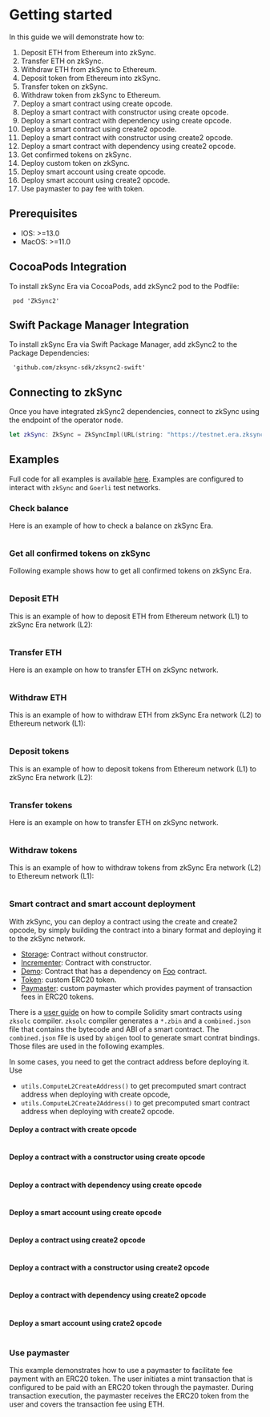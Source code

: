 # Getting started

In this guide we will demonstrate how to:

1. Deposit ETH from Ethereum into zkSync.
2. Transfer ETH on zkSync. 
3. Withdraw ETH from zkSync to Ethereum.
4. Deposit token from Ethereum into zkSync.
5. Transfer token on zkSync.
6. Withdraw token from zkSync to Ethereum.
7. Deploy a smart contract using create opcode.
8. Deploy a smart contract with constructor using create opcode.
9. Deploy a smart contract with dependency using create opcode.
10. Deploy a smart contract using create2 opcode.
11. Deploy a smart contract with constructor using create2 opcode.
12. Deploy a smart contract with dependency using create2 opcode.
13. Get confirmed tokens on zkSync.
14. Deploy custom token on zkSync.
15. Deploy smart account using create opcode.
16. Deploy smart account using create2 opcode.
17. Use paymaster to pay fee with token.

## Prerequisites

- IOS: >=13.0
- MacOS: >=11.0

## CocoaPods Integration

To install zkSync Era via CocoaPods, add zkSync2 pod to the Podfile:

```
 pod 'ZkSync2'
```

## Swift Package Manager Integration

To install zkSync Era via Swift Package Manager, add zkSync2 to the Package Dependencies:

```
 'github.com/zksync-sdk/zksync2-swift'
```

## Connecting to zkSync

Once you have integrated zkSync2 dependencies, connect to zkSync using the endpoint of the operator node.

```swift
let zkSync: ZkSync = ZkSyncImpl(URL(string: "https://testnet.era.zksync.dev")!)
```

## Examples

Full code for all examples is available [here](https://github.com/zksync-sdk/zksync2-examples/tree/main/swift). Examples are configured to interact with `zkSync` and `Goerli` test networks.  

### Check balance

Here is an example of how to check a balance on zkSync Era.
```swift

```

### Get all confirmed tokens on zkSync

Following example shows how to get all confirmed tokens on zkSync Era. 

```swift

```

### Deposit ETH

This is an example of how to deposit ETH from Ethereum network (L1) to zkSync Era network (L2):

```swift

```

### Transfer ETH

Here is an example on how to transfer ETH on zkSync network.

```swift

```

### Withdraw ETH

This is an example of how to withdraw ETH from zkSync Era network (L2) to Ethereum network (L1):

```swift

```

### Deposit tokens

This is an example of how to deposit tokens from Ethereum network (L1) to zkSync Era network (L2):

```swift

```

### Transfer tokens

Here is an example on how to transfer ETH on zkSync network.

```swift

```

### Withdraw tokens

This is an example of how to withdraw tokens from zkSync Era network (L2) to Ethereum network (L1):

```swift

```

### Smart contract and smart account deployment

With zkSync, you can deploy a contract using the create and create2 opcode, by simply building the contract into a binary format and deploying it to the zkSync network.


- [Storage](https://github.com/zksync-sdk/zksync2-examples/blob/main/solidity/storage/Storage.sol): Contract without constructor.
- [Incrementer](https://github.com/zksync-sdk/zksync2-examples/blob/main/solidity/incrementer/Incrementer.sol): Contract with constructor.
- [Demo](https://github.com/zksync-sdk/zksync2-examples/blob/main/solidity/demo/Demo.sol): Contract that has a dependency on 
[Foo](https://github.com/zksync-sdk/zksync2-examples/blob/main/solidity/demo/Foo.sol) contract.
- [Token](https://github.com/zksync-sdk/zksync2-examples/blob/main/solidity/custom_paymaster/token/Token.sol): custom ERC20 token.
- [Paymaster](https://github.com/zksync-sdk/zksync2-examples/blob/main/solidity/custom_paymaster/paymaster/Paymaster.sol): custom paymaster which provides payment of transaction fees in ERC20 tokens. 

There is a [user guide](https://github.com/zksync-sdk/zksync2-examples/blob/main/solidity/README.md) on how to compile Solidity smart contracts using `zksolc` 
compiler. `zksolc` compiler generates a `*.zbin` and a `combined.json` file that contains the bytecode and ABI of a smart contract. 
The `combined.json` file is used by `abigen` tool to generate smart contrat bindings. 
Those files are used in the following examples. 

In some cases, you need to get the contract address before deploying it. Use
 - `utils.ComputeL2CreateAddress()` to get precomputed smart contract address when deploying with create opcode, 
 - `utils.ComputeL2Create2Address()` to get precomputed smart contract address when deploying with create2 opcode.


#### Deploy a contract with create opcode

```swift

```

#### Deploy a contract with a constructor using create opcode

```swift

```

#### Deploy a contract with dependency using create opcode

```swift

```

#### Deploy a smart account using create opcode

```swift

```

#### Deploy a contract using create2 opcode

```swift

```

#### Deploy a contract with a constructor using create2 opcode

```swift

```

#### Deploy a contract with dependency using create2 opcode

```swift

```

#### Deploy a smart account using crate2 opcode

```swift

```

### Use paymaster

This example demonstrates how to use a paymaster to facilitate fee payment with an ERC20 token.
The user initiates a mint transaction that is configured to be paid with an ERC20 token through the paymaster.
During transaction execution, the paymaster receives the ERC20 token from the user and covers the transaction fee using ETH.

```swift

```

